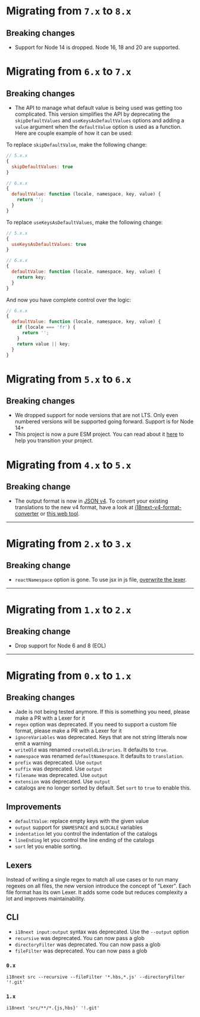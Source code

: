 # Migrating from `7.x` to `8.x`

## Breaking changes

- Support for Node 14 is dropped. Node 16, 18 and 20 are supported.

# Migrating from `6.x` to `7.x`

## Breaking changes

- The API to manage what default value is being used was getting too complicated. This version simplifies the API by deprecating the `skipDefaultValues` and `useKeysAsDefaultValues` options and adding a `value` argument when the `defaultValue` option is used as a function. Here are couple example of how it can be used:

To replace `skipDefaultValue`, make the following change:

```js
// 5.x.x
{
  skipDefaultValues: true
}

// 6.x.x
{
  defaultValue: function (locale, namespace, key, value) {
    return '';
  }
}
```

To replace `useKeysAsDefaultValues`, make the following change:

```js
// 5.x.x
{
  useKeysAsDefaultValues: true
}

// 6.x.x
{
  defaultValue: function (locale, namespace, key, value) {
    return key;
  }
}
```

And now you have complete control over the logic:

```js
// 6.x.x
{
  defaultValue: function (locale, namespace, key, value) {
    if (locale === 'fr') {
      return '';
    }
    return value || key;
  }
}
```

# Migrating from `5.x` to `6.x`

## Breaking changes

- We dropped support for node versions that are not LTS. Only even numbered versions will be supported going forward. Support is for Node 14+
- This project is now a pure ESM project. You can read about it [here](https://gist.github.com/sindresorhus/a39789f98801d908bbc7ff3ecc99d99c) to help you transition your project.

# Migrating from `4.x` to `5.x`

## Breaking change

- The output format is now in [JSON v4](https://www.i18next.com/misc/json-format). To convert your existing translations to the new v4 format, have a look at [i18next-v4-format-converter](https://github.com/i18next/i18next-v4-format-converter) or [this web tool](https://i18next.github.io/i18next-v4-format-converter-web/).

---

# Migrating from `2.x` to `3.x`

## Breaking change

- `reactNamespace` option is gone. To use jsx in js file, [overwrite the lexer](https://github.com/i18next/i18next-parser#jsx).

---

# Migrating from `1.x` to `2.x`

## Breaking change

- Drop support for Node 6 and 8 (EOL)

---

# Migrating from `0.x` to `1.x`

## Breaking changes

- Jade is not being tested anymore. If this is something you need, please make a PR with a Lexer for it
- `regex` option was deprecated. If you need to support a custom file format, please make a PR with a Lexer for it
- `ignoreVariables` was deprecated. Keys that are not string litterals now emit a warning
- `writeOld` was renamed `createOldLibraries`. It defaults to `true`.
- `namespace` was renamed `defaultNamespace`. It defaults to `translation`.
- `prefix` was deprecated. Use `output`
- `suffix` was deprecated. Use `output`
- `filename` was deprecated. Use `output`
- `extension` was deprecated. Use `output`
- catalogs are no longer sorted by default. Set `sort` to `true` to enable this.

## Improvements

- `defaultValue`: replace empty keys with the given value
- `output` support for `$NAMESPACE` and `$LOCALE` variables
- `indentation` let you control the indentation of the catalogs
- `lineEnding` let you control the line ending of the catalogs
- `sort` let you enable sorting.

## Lexers

Instead of writing a single regex to match all use cases or to run many regexes on all files, the new version introduce the concept of "Lexer". Each file format has its own Lexer. It adds some code but reduces complexity a lot and improves maintainability.

## CLI

- `i18next input:output` syntax was deprecated. Use the `--output` option
- `recursive` was deprecated. You can now pass a glob
- `directoryFilter` was deprecated. You can now pass a glob
- `fileFilter` was deprecated. You can now pass a glob

### `0.x`

`i18next src --recursive --fileFilter '*.hbs,*.js' --directoryFilter '!.git'`

### `1.x`

`i18next 'src/**/*.{js,hbs}' '!.git'`
